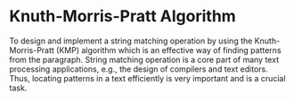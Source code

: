 # Knuth-Morris-Pratt Algorithm

To design and implement a string matching operation by using the Knuth-Morris-Pratt (KMP)
algorithm which is an effective way of finding patterns from the paragraph. String matching operation
is a core part of many text processing applications, e.g., the design of compilers and text
editors. Thus, locating patterns in a text efficiently is very important and is a crucial task.
